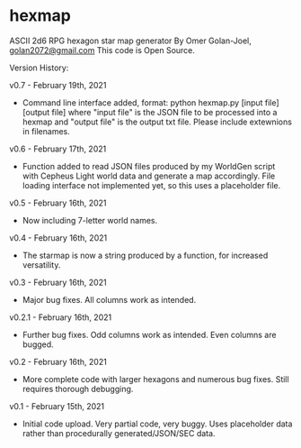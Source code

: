 # hexmap
ASCII 2d6 RPG hexagon star map generator
By Omer Golan-Joel, golan2072@gmail.com
This code is Open Source.

Version History:

v0.7 - February 19th, 2021
- Command line interface added, format:
python hexmap.py [input file] [output file]
where "input file" is the JSON file to be processed into a hexmap and "output file" is the output txt file.
Please include extewnions in filenames.

v0.6 - February 17th, 2021
- Function added to read JSON files produced by my WorldGen script with Cepheus Light world data and generate a map accordingly. File loading interface not implemented yet, so this uses a placeholder file.

v0.5 - February 16th, 2021
- Now including 7-letter world names.

v0.4 - February 16th, 2021
- The starmap is now a string produced by a function, for increased versatility.

v0.3 - February 16th, 2021
- Major bug fixes. All columns work as intended.

v0.2.1 - February 16th, 2021
- Further bug fixes. Odd columns work as intended. Even columns are bugged.

v0.2 - February 16th, 2021
- More complete code with larger hexagons and numerous bug fixes. Still requires thorough debugging.

v0.1 - February 15th, 2021
- Initial code upload. Very partial code, very buggy. Uses placeholder data rather than procedurally generated/JSON/SEC data.

